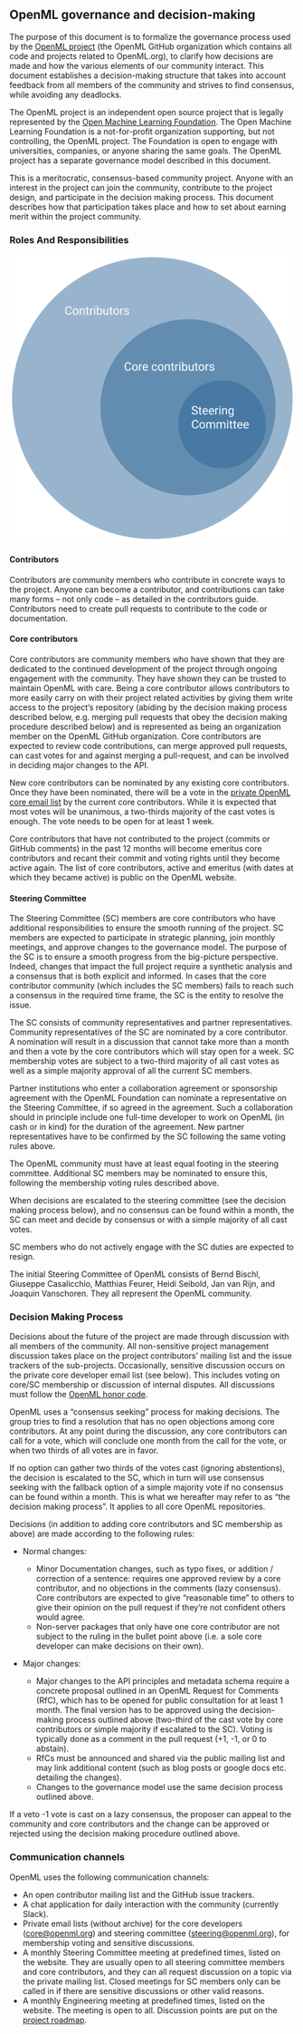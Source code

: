 ## OpenML governance and decision-making

The purpose of this document is to formalize the governance process used by the [OpenML project](https://github.com/openml) (the OpenML GitHub organization which contains all code and projects related to OpenML.org), to clarify how decisions are made and how the various elements of our community interact. This document establishes a decision-making structure that takes into account feedback from all members of the community and strives to find consensus, while avoiding any deadlocks.

The OpenML project is an independent open source project that is legally represented by the [Open Machine Learning Foundation](https://new.openml.org/about). The Open Machine Learning Foundation is a not-for-profit organization supporting, but not controlling, the OpenML project. The Foundation is open to engage with universities, companies, or anyone sharing the same goals. The OpenML project has a separate governance model described in this document.

This is a meritocratic, consensus-based community project. Anyone with an interest in the project can join the community, contribute to the project design, and participate in the decision making process. This document describes how that participation takes place and how to set about earning merit within the project community.


### Roles And Responsibilities

![OpenML governance](img/community/misc/OpenML-governance.png)


#### Contributors

Contributors are community members who contribute in concrete ways to the project. Anyone can become a contributor, and contributions can take many forms – not only code – as detailed in the contributors guide. Contributors need to create pull requests to contribute to the code or documentation.


#### Core contributors

Core contributors are community members who have shown that they are dedicated to the continued development of the project through ongoing engagement with the community. They have shown they can be trusted to maintain OpenML with care. Being a core contributor allows contributors to more easily carry on with their project related activities by giving them write access to the project’s repository (abiding by the decision making process described below, e.g. merging pull requests that obey the decision making procedure described below) and is represented as being an organization member on the OpenML GitHub organization. Core contributors are expected to review code contributions, can merge approved pull requests, can cast votes for and against merging a pull-request, and can be involved in deciding major changes to the API.

New core contributors can be nominated by any existing core contributors. Once they have been nominated, there will be a vote in the [private OpenML core email list](https://lists.lrz.de/mailman/listinfo/openml-core) by the current core contributors. While it is expected that most votes will be unanimous, a two-thirds majority of the cast votes is enough. The vote needs to be open for at least 1 week.

Core contributors that have not contributed to the project (commits or GitHub comments) in the past 12 months will become emeritus core contributors and recant their commit and voting rights until they become active again. The list of core contributors, active and emeritus (with dates at which they became active) is public on the OpenML website.


#### Steering Committee

The Steering Committee (SC) members are core contributors who have additional responsibilities to ensure the smooth running of the project. SC members are expected to participate in strategic planning, join monthly meetings, and approve changes to the governance model. The purpose of the SC is to ensure a smooth progress from the big-picture perspective. Indeed, changes that impact the full project require a synthetic analysis and a consensus that is both explicit and informed. In cases that the core contributor community (which includes the SC members) fails to reach such a consensus in the required time frame, the SC is the entity to resolve the issue. 

The SC consists of community representatives and partner representatives. Community representatives of the SC are nominated by a core contributor. A nomination will result in a discussion that cannot take more than a month and then a vote by the core contributors which will stay open for a week. SC membership votes are subject to a two-third majority of all cast votes as well as a simple majority approval of all the current SC members. 

Partner institutions who enter a collaboration agreement or sponsorship agreement with the OpenML Foundation can nominate a representative on the Steering Committee, if so agreed in the agreement. Such a collaboration should in principle include one full-time developer to work on OpenML (in cash or in kind) for the duration of the agreement. New partner representatives have to be confirmed by the SC following the same voting rules above.

The OpenML community must have at least equal footing in the steering committee. Additional SC members may be nominated to ensure this, following the membership voting rules described above.

When decisions are escalated to the steering committee (see the decision making process below), and no consensus can be found within a month, the SC can meet and decide by consensus or with a simple majority of all cast votes. 

SC members who do not actively engage with the SC duties are expected to resign.

The initial Steering Committee of OpenML consists of Bernd Bischl, Giuseppe Casalicchio, Matthias Feurer, Heidi Seibold, Jan van Rijn, and Joaquin Vanschoren. They all represent the OpenML community.


### Decision Making Process

Decisions about the future of the project are made through discussion with all members of the community. All non-sensitive project management discussion takes place on the project contributors’ mailing list and the issue trackers of the sub-projects. Occasionally, sensitive discussion occurs on the private core developer email list (see below). This includes voting on core/SC membership or discussion of internal disputes. All discussions must follow the [OpenML honor code](https://docs.openml.org/terms/).

OpenML uses a “consensus seeking” process for making decisions. The group tries to find a resolution that has no open objections among core contributors. At any point during the discussion, any core contributors can call for a vote, which will conclude one month from the call for the vote, or when two thirds of all votes are in favor.

If no option can gather two thirds of the votes cast (ignoring abstentions), the decision is escalated to the SC, which in turn will use consensus seeking with the fallback option of a simple majority vote if no consensus can be found within a month. This is what we hereafter may refer to as “the decision making process”. It applies to all core OpenML repositories.

Decisions (in addition to adding core contributors and SC membership as above) are made according to the following rules:

* Normal changes:  
  * Minor Documentation changes, such as typo fixes, or addition / correction of a sentence: requires one approved review by a core contributor, and no objections in the comments (lazy consensus). Core contributors are expected to give “reasonable time” to others to give their opinion on the pull request if they’re not confident others would agree.
  * Non-server packages that only have one core contributor are not subject to the ruling in the bullet point above (i.e. a sole core developer can make decisions on their own).

* Major changes:  
  * Major changes to the API principles and metadata schema require a concrete proposal outlined in an OpenML Request for Comments (RfC), which has to be opened for public consultation for at least 1 month. The final version has to be approved using the decision-making process outlined above (two-third of the cast vote by core contributors or simple majority if escalated to the SC). Voting is typically done as a comment in the pull request (+1, -1, or 0 to abstain).
  * RfCs must be announced and shared via the public mailing list and may link additional content (such as blog posts or google docs etc. detailing the changes).
  * Changes to the governance model use the same decision process outlined above.

If a veto -1 vote is cast on a lazy consensus, the proposer can appeal to the community and core contributors and the change can be approved or rejected using the decision making procedure outlined above.


### Communication channels

OpenML uses the following communication channels:  
* An open contributor mailing list and the GitHub issue trackers.
* A chat application for daily interaction with the community (currently Slack).
* Private email lists (without archive) for the core developers (core@openml.org) and steering committee (steering@openml.org), for membership voting and sensitive discussions.
* A monthly Steering Committee meeting at predefined times, listed on the website. They are usually open to all steering committee members and core contributors, and they can all request discussion on a topic via the private mailing list. Closed meetings for SC members only can be called in if there are sensitive discussions or other valid reasons.
* A monthly Engineering meeting at predefined times, listed on the website. The meeting is open to all. Discussion points are put on the [project roadmap](https://github.com/orgs/openml/projects/2).
